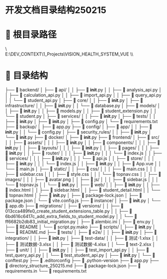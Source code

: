# 开发文档目录结构250215

# 📂 根目录路径
\\\
E:\DEV_CONTEXT\1_Projects\VISION_HEALTH_SYSTEM_VUE
\\\

# 📁 目录结构
├── 📁 backend/
│   ├── 📁 api/
│   │   ├── 📄 __init__.py
│   │   ├── 📄 analysis_api.py
│   │   ├── 📄 calculation_api.py
│   │   ├── 📄 import_api.py
│   │   ├── 📄 query_api.py
│   │   └── 📄 student_api.py
│   ├── 📁 core/
│   │   ├── 📄 __init__.py
│   ├── 📁 infrastructure/
│   │   ├── 📄 __init__.py
│   │   └── 📄 database.py
│   ├── 📁 models/
│   │   ├── 📄 __init__.py
│   │   ├── 📄 models.py
│   │   ├── 📄 student_extension.py
│   │   └── 📄 student.py
│   ├── 📁 services/
│   │   ├── 📄 __init__.py
│   ├── 📁 tests/
│   │   ├── 📄 __init__.py
│   ├── 📄 __init__.py
│   ├── 📄 config.py
│   └── 📄 requirements.txt
├── 📁 backup/
│   ├── 📄 app.py
├── 📁 config/
│   ├── 📁 app/
│   │   ├── 📄 __init__.py
│   │   └── 📄 config.py
│   ├── 📁 security_rules/
│   │   ├── 📄 __init__.py
│   └── 📄 __init__.py
├── 📁 docker/
│   ├── 📄 __init__.py
├── 📁 frontend/
│   ├── 📁 src/
│   │   ├── 📁 assets/
│   │   │   ├── 📄 __init__.py
│   │   ├── 📁 components/
│   │   │   ├── 📄 __init__.py
│   │   ├── 📁 layouts/
│   │   │   ├── 📄 __init__.py
│   │   ├── 📁 pages/
│   │   │   ├── 📄 __init__.py
│   │   ├── 📁 router/
│   │   │   ├── 📄 __init__.py
│   │   │   └── 📄 index.js
│   │   ├── 📁 services/
│   │   │   ├── 📄 __init__.py
│   │   │   └── 📄 api.js
│   │   ├── 📁 store/
│   │   │   ├── 📄 __init__.py
│   │   │   └── 📄 index.js
│   │   ├── 📄 __init__.py
│   │   ├── 📄 App.vue
│   │   └── 📄 main.js
│   ├── 📁 static/
│   │   ├── 📁 css/
│   │   │   ├── 📄 main.css
│   │   │   ├── 📄 sidebar.css
│   │   │   ├── 📄 style.css
│   │   │   └── 📄 topnav.css
│   │   ├── 📁 images/
│   │   │   ├── 📄 avatar.png
│   │   ├── 📁 js/
│   │   │   ├── 📄 sidebar.js
│   │   │   └── 📄 topnav.js
│   │   └── 📄 __init__.py
│   ├── 📁 web/
│   │   ├── 📄 __init__.py
│   │   ├── 📄 index.html
│   │   ├── 📄 sidebar.html
│   │   ├── 📄 student_detail.html
│   │   └── 📄 topnav.html
│   ├── 📄 __init__.py
│   ├── 📄 package-lock.json
│   ├── 📄 package.json
│   └── 📄 vite.config.js
├── 📁 instance/
│   ├── 📄 __init__.py
│   └── 📄 app.db
├── 📁 migrations/
│   ├── 📁 versions/
│   │   ├── 📄 013cca489fe0_create_student_extensions_table.py
│   │   ├── 📄 6bd616c6417c_add_extra_fields_to_student_model.py
│   │   └── 📄 ff6682b2db83_initial_migration.py
│   ├── 📄 alembic.ini
│   ├── 📄 env.py
│   ├── 📄 README
│   └── 📄 script.py.mako
├── 📁 scripts/
│   ├── 📄 __init__.py
│   └── 📄 README.md
├── 📁 tests/
│   ├── 📁 e2e/
│   │   ├── 📄 __init__.py
│   ├── 📁 integration/
│   │   ├── 📄 __init__.py
│   ├── 📁 test-data/
│   │   ├── 📄 测试-1.xlsx
│   │   ├── 📄 测试数据-3.xlsx
│   │   ├── 📄 测试数据-4.xlsx
│   │   └── 📄 text-2.xlsx
│   ├── 📁 unit/
│   │   ├── 📄 __init__.py
│   │   ├── 📄 test_import_api.py
│   │   ├── 📄 test_query_api.py
│   │   └── 📄 test_student_api.py
│   ├── 📄 __init__.py
│   └── 📄 conftest.py
├── 📄 .editorconfig
├── 📄 .python-version
├── 📄 app.py
├── 📄 directory_structure_250215.md
├── 📄 package-lock.json
├── 📄 requirements.in
└── 📄 requirements.txt
